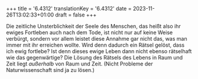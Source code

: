 +++
title = '6.4312'
translationKey = '6.4312'
date = 2023-11-26T13:02:33+01:00
draft = false
+++

Die zeitliche Unsterblichkeit der Seele des Menschen, das heißt also ihr ewiges Fortleben auch nach dem Tode, ist nicht nur auf keine Weise verbürgt, sondern vor allem leistet diese Annahme gar nicht das, was man immer mit ihr erreichen wollte. Wird denn dadurch ein Rätsel gelöst, dass ich ewig fortlebe? Ist denn dieses ewige Leben dann nicht ebenso rätselhaft wie das gegenwärtige? Die Lösung des Rätsels des Lebens in Raum und Zeit liegt <em class="germph">außerhalb</em> von Raum und Zeit.
(Nicht Probleme der Naturwissenschaft sind ja zu lösen.)
